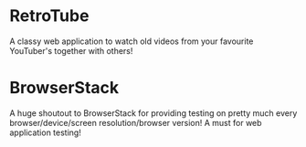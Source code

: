 # RetroTube
A classy web application to watch old videos from your favourite YouTuber's together with others!

# BrowserStack
A huge shoutout to BrowserStack for providing testing on pretty much every browser/device/screen resolution/browser version! A must for web application testing!
